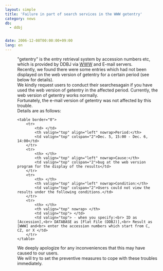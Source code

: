 ```yaml
---
layout: simple
title: 'Failure in part of search services in the WWW getentry'
category: news
db:
  - ddbj


date: 2006-12-08T00:00:00+09:00
lang: en
---
```


<dd>"getentry" is the entry retrieval system by accession numbers etc,<br>which is provided by DDBJ via <a href="http://getentry.ddbj.nig.ac.jp/top-e.html">WWW</a> and E-mail servers.
<dd>Recently, we found there were some entries which had not been displayed on the web version of getentry for a certain period (see below for details).
<dd>We kindly request users to conduct their searchesagain if you have used the web version of getentry in the affected period. Currently, the web version of getentry works normally.
<dd>Fortunately, the e-mail version of getentry was not affected by this trouble.
<dd>Details are as follows:

    <table border="0">
        <tr>
            <td> </td>
            <th valign="top" align="left" nowrap>Period:</th>
            <td valign="top" colspan="2">Dec. 5, 15:00 - Dec. 6, 14:00</td>
        </tr>
        <tr>
            <th> </th>
            <th valign="top" align="left" nowrap>Cause:</th>
            <td valign="top" colspan="2">bug at the web version program for the display of the results</td>
        </tr>
        <tr>
            <th> </th>
            <th valign="top" align="left" nowrap>Condition:</th>
            <td valign="top" colspan="2">Users could not view the results under the following conditions.</td>
        </tr>
        <tr>
            <th> </th>
            <th valign="top" nowrap> </th>
            <td valign="top"> </td>
            <td valign="top"> - when you specify:<br> ID as [Accession],<br> DATABASE as [Flat File (DDBJ)],<br> Result as [WWW] and<br> enter the accession numbers which start from C, CZ, or X </td>
        </tr>
    </table>
<dd>We deeply apologize for any inconveniences that this may have caused to our users.<br>We will try to set the preventive measures to cope with these troubles immediately.</dd>
</dd>
</dd>
</dd>
</dd>
</dd>
